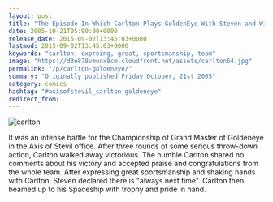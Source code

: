 ```yaml
---
layout: post
title: "The Episode In Which Carlton Plays GoldenEye With Steven and Wins"
date: 2005-10-21T05:00:00+0000
release_date: 2015-09-02T13:45:03+0000
lastmod: 2015-09-02T13:45:03+0000
keywords: "carlton, expreing, great, sportsmanship, team"
image: "https://d3e878vmunx8cm.cloudfront.net/assets/carlton64.jpg"
permalink: "/p/carlton-goldeneye/"
summary: "Originally published Friday October, 21st 2005"
category: comics
hashtag: "#axisofstevil_carlton-goldeneye"
redirect_from:
---
```


![carlton](https://d3e878vmunx8cm.cloudfront.net/assets/carlton64.jpg)

It was an intense battle for the Championship of Grand Master of Goldeneye in the Axis of Stevil office. After three rounds of some serious throw-down action, Carlton walked away victorious. The humble Carlton shared no comments about his victory and accepted praise and congratulations from the whole team. After expressing great sportsmanship and shaking hands with Carlton, Steven declared there is "always next time". Carlton then beamed up to his Spaceship with trophy and pride in hand.
